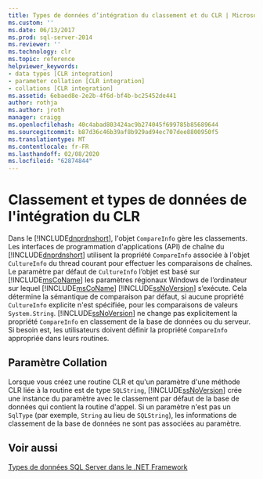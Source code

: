 ```yaml
---
title: Types de données d’intégration du classement et du CLR | Microsoft Docs
ms.custom: ''
ms.date: 06/13/2017
ms.prod: sql-server-2014
ms.reviewer: ''
ms.technology: clr
ms.topic: reference
helpviewer_keywords:
- data types [CLR integration]
- parameter collation [CLR integration]
- collations [CLR integration]
ms.assetid: 6ebaed8e-2e2b-4f6d-bf4b-bc25452de441
author: rothja
ms.author: jroth
manager: craigg
ms.openlocfilehash: 40c4abad803424ac9b274045f699785b85689644
ms.sourcegitcommit: b87d36c46b39af8b929ad94ec707dee8800950f5
ms.translationtype: MT
ms.contentlocale: fr-FR
ms.lasthandoff: 02/08/2020
ms.locfileid: "62874844"
---
```

# <a name="collation-and-clr-integration-data-types"></a>Classement et types de données de l'intégration du CLR
  Dans le [!INCLUDE[dnprdnshort](../../includes/dnprdnshort-md.md)], l'objet `CompareInfo` gère les classements. Les interfaces de programmation d'applications (API) de chaîne du [!INCLUDE[dnprdnshort](../../includes/dnprdnshort-md.md)] utilisent la propriété `CompareInfo` associée à l'objet `CultureInfo` du thread courant pour effectuer les comparaisons de chaînes. Le paramètre par défaut de `CultureInfo` l’objet est basé sur [!INCLUDE[msCoName](../../includes/msconame-md.md)] les paramètres régionaux Windows de l’ordinateur sur lequel [!INCLUDE[msCoName](../../includes/msconame-md.md)] [!INCLUDE[ssNoVersion](../../includes/ssnoversion-md.md)] s’exécute. Cela détermine la sémantique de comparaison par défaut, si aucune propriété `CultureInfo` explicite n'est spécifiée, pour les comparaisons de valeurs `System.String`. 
  [!INCLUDE[ssNoVersion](../../includes/ssnoversion-md.md)] ne change pas explicitement la propriété `CompareInfo` en classement de la base de données ou du serveur. Si besoin est, les utilisateurs doivent définir la propriété `CompareInfo` appropriée dans leurs routines.  
  
## <a name="parameter-collation"></a>Paramètre Collation  
 Lorsque vous créez une routine CLR et qu'un paramètre d'une méthode CLR liée à la routine est de type `SQLString`, [!INCLUDE[ssNoVersion](../../includes/ssnoversion-md.md)] crée une instance du paramètre avec le classement par défaut de la base de données qui contient la routine d'appel. Si un paramètre n'est pas un `SqlType` (par exemple, `String` au lieu de `SQLString`), les informations de classement de la base de données ne sont pas associées au paramètre.  
  
## <a name="see-also"></a>Voir aussi  
 [Types de données SQL Server dans le .NET Framework](sql-server-data-types-in-the-net-framework.md)  
  
  
